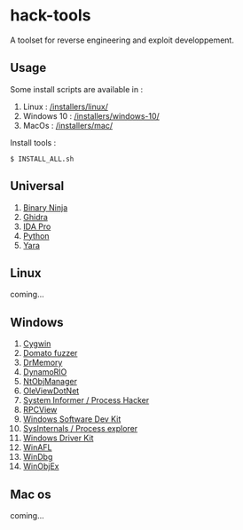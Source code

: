 # hack-tools
A toolset for reverse engineering and exploit developpement.

## Usage 
Some install scripts are available in :

1. Linux : [/installers/linux/](/installers/linux/)
1. Windows 10 : [/installers/windows-10/](/installers/windows-10/)
1. MacOs : [/installers/mac/](/installers/mac/)

Install tools : 

    $ INSTALL_ALL.sh


## Universal
1. [Binary Ninja](https://binary.ninja/free/)
1. [Ghidra](https://github.com/NationalSecurityAgency/ghidra/releases)
1. [IDA Pro](https://hex-rays.com/ida-pro)
1. [Python](https://www.python.org/downloads/release/python-3132/)
1. [Yara](https://github.com/VirusTotal/yara/releases)

## Linux

coming...

## Windows
1. [Cygwin](https://www.mingw-w64.org/downloads/)
1. [Domato fuzzer](https://github.com/googleprojectzero/domato)
1. [DrMemory](https://drmemory.org/)
1. [DynamoRIO](https://dynamorio.org/)
1. [NtObjManager](https://www.powershellgallery.com/packages/NtObjectManager/1.1.20)
1. [OleViewDotNet](https://www.powershellgallery.com/packages/OleViewDotNet/1.16)
1. [System Informer / Process Hacker](https://processhacker.sourceforge.io/downloads.php)
1. [RPCView](https://github.com/silverf0x/RpcView)
1. [Windows Software Dev Kit](https://developer.microsoft.com/fr-fr/windows/downloads/windows-sdk/)
1. [SysInternals / Process explorer](https://learn.microsoft.com/fr-fr/sysinternals/downloads/process-explorer)
1. [Windows Driver Kit](https://learn.microsoft.com/en-us/windows-hardware/drivers/download-the-wdk)
1. [WinAFL](https://github.com/googleprojectzero/winafl)
1. [WinDbg](https://learn.microsoft.com/fr-fr/windows-hardware/drivers/debugger/)
1. [WinObjEx](https://github.com/hfiref0x/WinObjEx64/releases/tag/v2.0.6)

## Mac os

coming...


